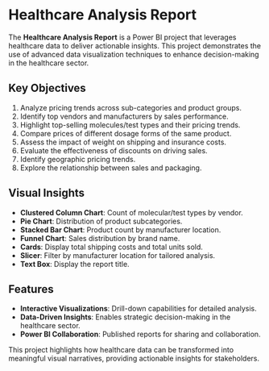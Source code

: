 # Healthcare Analysis Report

The **Healthcare Analysis Report** is a Power BI project that leverages healthcare data to deliver actionable insights. This project demonstrates the use of advanced data visualization techniques to enhance decision-making in the healthcare sector.

## Key Objectives
1. Analyze pricing trends across sub-categories and product groups.
2. Identify top vendors and manufacturers by sales performance.
3. Highlight top-selling molecules/test types and their pricing trends.
4. Compare prices of different dosage forms of the same product.
5. Assess the impact of weight on shipping and insurance costs.
6. Evaluate the effectiveness of discounts on driving sales.
7. Identify geographic pricing trends.
8. Explore the relationship between sales and packaging.

## Visual Insights
- **Clustered Column Chart**: Count of molecular/test types by vendor.
- **Pie Chart**: Distribution of product subcategories.
- **Stacked Bar Chart**: Product count by manufacturer location.
- **Funnel Chart**: Sales distribution by brand name.
- **Cards**: Display total shipping costs and total units sold.
- **Slicer**: Filter by manufacturer location for tailored analysis.
- **Text Box**: Display the report title.

## Features
- **Interactive Visualizations**: Drill-down capabilities for detailed analysis.
- **Data-Driven Insights**: Enables strategic decision-making in the healthcare sector.
- **Power BI Collaboration**: Published reports for sharing and collaboration.

This project highlights how healthcare data can be transformed into meaningful visual narratives, providing actionable insights for stakeholders.
